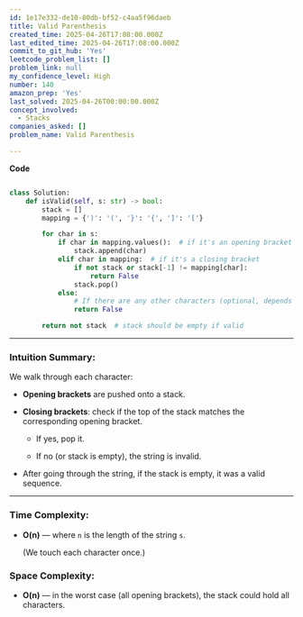 ```yaml
---
id: 1e17e332-de10-80db-bf52-c4aa5f96daeb
title: Valid Parenthesis
created_time: 2025-04-26T17:08:00.000Z
last_edited_time: 2025-04-26T17:08:00.000Z
commit_to_git_hub: 'Yes'
leetcode_problem_list: []
problem_link: null
my_confidence_level: High
number: 140
amazon_prep: 'Yes'
last_solved: 2025-04-26T00:00:00.000Z
concept_involved:
  - Stacks
companies_asked: []
problem_name: Valid Parenthesis

---
```


**Code**

```python

class Solution:
    def isValid(self, s: str) -> bool:
        stack = []
        mapping = {')': '(', '}': '{', ']': '['}

        for char in s:
            if char in mapping.values():  # if it's an opening bracket
                stack.append(char)
            elif char in mapping:  # if it's a closing bracket
                if not stack or stack[-1] != mapping[char]:
                    return False
                stack.pop()
            else:
                # If there are any other characters (optional, depends on constraints)
                return False

        return not stack  # stack should be empty if valid


```

***

### **Intuition Summary:**

We walk through each character:

*   **Opening brackets** are pushed onto a stack.

*   **Closing brackets**: check if the top of the stack matches the corresponding opening bracket.

    *   If yes, pop it.

    *   If no (or stack is empty), the string is invalid.

*   After going through the string, if the stack is empty, it was a valid sequence.

***

### **Time Complexity:**

*   **O(n)** — where `n` is the length of the string `s`.

    (We touch each character once.)

### **Space Complexity:**

*   **O(n)** — in the worst case (all opening brackets), the stack could hold all characters.
